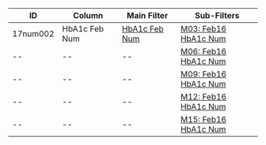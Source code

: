 ID | Column | Main Filter | Sub-Filters | 
-- | ------ | -------| -----------|
17num002| HbA1c Feb Num | [HbA1c Feb Num](https://github.com/Edward-Yao31/Salud-Y-Vida-Report/blob/master/main-filters/num/HbA1c%20Feb%20Num) | [M03: Feb16 HbA1c Num](https://github.com/Edward-Yao31/Salud-Y-Vida-Report/blob/master/sub-filters/num/M03:%20Feb16%20HbA1c%20Num)
-- | --| --|[M06: Feb16 HbA1c Num](https://github.com/Edward-Yao31/Salud-Y-Vida-Report/blob/master/sub-filters/num/M06:%20Feb16%20HbA1c%20Num)|
-- | --| --|[M09: Feb16 HbA1c Num](https://github.com/Edward-Yao31/Salud-Y-Vida-Report/blob/master/sub-filters/num/M09:%20Feb16%20HbA1c%20Num)|
-- | --| --|[M12: Feb16 HbA1c Num](https://github.com/Edward-Yao31/Salud-Y-Vida-Report/blob/master/sub-filters/num/M12:%20Feb16%20HbA1c%20Num)|
-- | --| --|[M15: Feb16 HbA1c Num](https://github.com/Edward-Yao31/Salud-Y-Vida-Report/blob/master/sub-filters/num/M15:%20Feb16%20HbA1c%20Num)|
